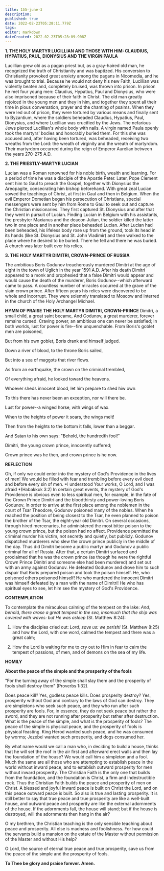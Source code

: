 ```yaml
---
title: 155-june-3
description: 
published: true
date: 2022-02-23T05:28:11.779Z
tags: 
editor: markdown
dateCreated: 2022-02-23T05:28:09.908Z
---
```



**1. THE HOLY MARTYR LUCILLIAN AND THOSE WITH HIM: CLAUDIUS, HYPATIUS, PAUL, DIONYSIUS AND THE VIRGIN PAULA**

Lucillian grew old as a pagan priest but, as a gray-haired old man, he recognized the truth of Christianity and was baptized. His conversion to Christianity provoked great anxiety among the pagans in Nicomedia, and he was brought to trial. Because he would not deny his new Faith, Lucillian was violently beaten and, completely bruised, was thrown into prison. In prison he met four young men: Claudius, Hypatius, Paul and Dionysius, who were also imprisoned because of their faith in Christ. The old man greatly rejoiced in the young men and they in him, and together they spent all their time in pious conversation, prayer and the chanting of psalms. When they were led out of prison, they were tortured by various means and finally sent to Byzantium, where the soldiers beheaded Claudius, Hypatius, Paul, Dionysius, and where Lucillian was crucified by the Jews. The nefarious Jews pierced Lucillian's whole body with nails. A virgin named Paula openly took the martyrs' bodies and honorably buried them. For this she was accused and, after having been tortured, was beheaded, receiving two wreaths from the Lord: the wreath of virginity and the wreath of martyrdom. Their martyrdom occurred during the reign of Emperor Aurelian between the years 270-275 A.D.

**2. THE PRIESTLY-MARTYR LUCIAN**

Lucian was a Roman renowned for his noble birth, wealth and learning. For a period of time he was a disciple of the Apostle Peter. Later, Pope Clement sent him to Gaul to preach the Gospel, together with Dionysius the Areopagite, consecrating him bishop beforehand. With great zeal Lucian sowed the teachings of Christ, at first in Gaul and then in Belgium. When the evil Emperor Dometian began his persecution of Christians, special messengers were sent by him from Rome to Gaul to seek out and capture the Christian missionaries. They first captured St. Dionysius and after that they went in pursuit of Lucian. Finding Lucian in Belgium with his assistants, the presbyter Maxianus and the deacon Julian, the soldier killed the latter two in one place and in another place beheaded Lucian. After Lucian had been beheaded, his lifeless body rose up from the ground, took its head in its hands (like St. Dionysius and St. John Vladimir) and then walked to the place where he desired to be buried. There he fell and there he was buried. A church was later built over his relics.

**3. THE HOLY MARTYR DIMITRI, CROWN-PRINCE OF RUSSIA**

The ambitious Boris Godunov treacherously murdered Dimitri at the age of eight in the town of Uglich in the year 1591 A.D. After his death Dimitri appeared to a monk and prophesied that a false Dimitri would appear and would cause the death of the murderer, Boris Godunov--which afterward came to pass. A countless number of miracles occurred at the grave of the slain crown prince. After fifteen years his relics were discovered to be whole and incorrupt. They were solemnly translated to Moscow and interred in the church of the Holy Archangel Michael.


**HYMN OF PRAISE**
**THE HOLY MARTYR DIMITRI, CROWN-PRINCE**
Dimitri, a small child, a great saint became,
And Godunov, a great murderer, forever remains cursed.
Craving power, an ambitious one can never be satisfied;
In both worlds, lust for power is fire--fire unquenchable.
From Boris's goblet men are poisoned,


But from his own goblet, Boris drank and himself judged.
 

Down a river of blood, to the throne Boris sailed,
 

But into a sea of maggots that river flows.
 

As from an earthquake, the crown on the criminal trembled,
 

Of everything afraid, he looked toward the heavens.
 

Whoever sheds innocent blood, let him prepare to shed hiw own:
 

To this there has never been an exception, nor will there be.
 

Lust for power--a winged horse, with wings of wax.
 

When to the heights of power it soars, the wings melt!
 

Then from the heights to the bottom it falls, lower than a beggar.
 

And Satan to his own says: "Behold, the hundredth fool!"
 

Dimitri, the young crown prince, innocently suffered;
 

Crown prince was he then, and crown prince is he now.
 

**REFLECTION**

Oh, if only we could enter into the mystery of God's Providence in the lives of men! We would be filled with fear and trembling before every evil deed and before every sin of men. *I understood Your works, O Lord, and I was afraid *(Habakkuk 3:2) In certain great events, the mystery of God's Providence is obvious even to less spiritual men, for example, in the fate of the Crown Prince Dimitri and the bloodthirsty and power-loving Boris Godunov. In order to arrive at the first place among the noblemen in the court of Tsar Theodore, Godunov poisoned many of the nobles. When he reached the position of being closest to the Tsar, he even planned to poison the brother of the Tsar, the eight-year old Dimitri. On several occasions, through hired mercenaries, he administered the most bitter poison to the young crown prince, but the poison had no affect. Providence permitted the criminal murder his victim, not secretly and quietly, but publicly. Godunov dispatched murderers who slew the crown prince publicly in the middle of the day. Thus did Dimitri become a public martyr and Godunov a public criminal for all of Russia. After that, a certain Dimitri surfaced and proclaimed that he was the crown prince (as though he were the rightful Crown Prince Dimitri and someone else had been murdered) and set out with an army against Godunov. He defeated Godunov and drove him to such dispair that Boris prepared poison and took the poison himself. He, who poisoned others poisoned himself! He who murdered the innocent Dimitri was himself defeated by a man with the name of Dimitri! He who has spiritual eyes to see, let him see the mystery of God's Providence.


**CONTEMPLATION**


To contemplate the miraculous calming of the tempest on the lake: *And, behold, there arose a great tempest in the sea, insomuch that the ship was covered with waves: but He was asleep* (St. Matthew 8:24):

1.  How the disciples cried out: *Lord, save us: we perish!* (St. Matthew 8:25) and how the Lord, with one word, calmed the tempest and there was a great calm;

1.  How the Lord is waiting for me to cry out to Him in fear to calm the tempest of passions, of men, and of demons on the sea of my life.


**HOMILY**


**About the peace of the simple and the prosperity of the fools**

"For the turning away of the simple shall slay them and the prosperity of fools shall destroy them" (Proverbs 1:32).

Does peace kill? Yes, godless peace kills. Does prosperity destroy? Yes, prosperity without God and contrary to the laws of God can destroy. They are simpletons who seek such peace, and they who run after such prosperity are fools. For, in essence, they do not seek peace but rather the sword, and they are not running after prosperity but rather after destruction. What is the peace of the simple, and what is the prosperity of fools? The peace of the simple is physical peace, and the prosperity of fools is physical feasting. King Herod wanted such peace, and he was consumed by worms; Jezebel wanted such prosperity, and dogs consumed her.

By what name would we call a man who, in deciding to build a house, thinks that he will set the roof in the air first and afterward erect walls and then lay the foundation of the house? We would call him a simpleton and a fool. Much the same are all those who are attempting to establish peace in the world without inward peace, and to establish outward prosperity for men without inward prosperity. The Christian Faith is the only one that builds from the foundation, and the foundation is Christ, a firm and indestructible rock. Thus the Christian Faith builds the peace and prosperity of men on Christ. A blessed and joyful inward peace is built on Christ the Lord, and on this peace outward peace is built. So also is true and lasting prosperity. It is still better to say that true peace and true prosperity are like a well-built house, and outward peace and prosperity are like the external adornments of the house. If the adornments fall, the house will stand; but if the house is destroyed, will the adornments then hang in the air?

O my brethren, the Christian teaching is the only sensible teaching about peace and prosperity. All else is madness and foolishness. For how could the servants build a mansion on the estate of the Master without permission of the Master and without His help?

O Lord, the source of eternal true peace and true prosperity, save us from the peace of the simple and the prosperity of fools.

**To Thee be glory and praise forever. Amen.** 
